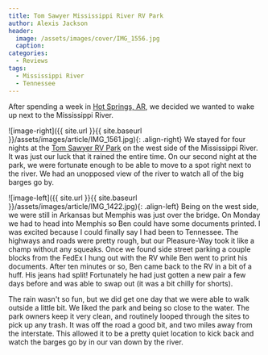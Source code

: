 ```yaml
---
title: Tom Sawyer Mississippi River RV Park
author: Alexis Jackson
header:
  image: /assets/images/cover/IMG_1556.jpg
  caption: 
categories:
  - Reviews
tags:
  - Mississippi River
  - Tennessee
---
```


After spending a week in [Hot Springs, AR](http://chasingsixty.com/reviews/hot-springs/), we decided we wanted to wake up next to the Mississippi River. 

![image-right]({{ site.url }}{{ site.baseurl }}/assets/images/article/IMG_1561.jpg){: .align-right}
We stayed for four nights at the [Tom Sawyer RV Park](http://tomsawyerrvpark.com/) on the west side of the Mississippi River. It was just our luck that it rained the entire time. On our second night at the park, we were fortunate enough to be able to move to a spot right next to the river. We had an unopposed view of the river to watch all of the big barges go by. 

![image-left]({{ site.url }}{{ site.baseurl }}/assets/images/article/IMG_1422.jpg){: .align-left}
Being on the west side, we were still in Arkansas but Memphis was just over the bridge. On Monday we had to head into Memphis so Ben could have some documents printed. I was excited because I could finally say I had been to Tennessee. The highways and roads were pretty rough, but our Pleasure-Way took it like a champ without any squeaks. Once we found side street parking a couple blocks from the FedEx I hung out with the RV while Ben went to print his documents. After ten minutes or so, Ben came back to the RV in a bit of a huff. His jeans had split! Fortunately he had just gotten a new pair a few days before and was able to swap out (it was a bit chilly for shorts). 

The rain wasn't so fun, but we did get one day that we were able to walk outside a little bit. We liked the park and being so close to the water. The park owners keep it very clean, and routinely looped through the sites to pick up any trash. It was off the road a good bit, and two miles away from the interstate. This allowed it to be a pretty quiet location to kick back and watch the barges go by in our van down by the river.